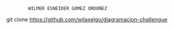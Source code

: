             WILMER ESNEIDER GOMEZ ORDOÑEZ  
git clone https://github.com/wilaxelgo/diagramacion-challengue
